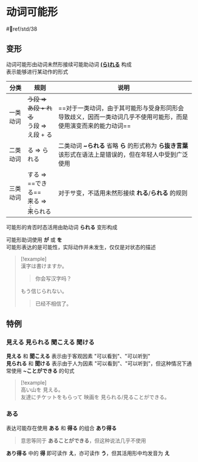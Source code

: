 # 动词可能形  

 #📖ref/std/38  
## 变形

动词可能形由动词未然形接续可能助动词 [**(ら)れる**](../5.auxi_verb/られる.md#可能助动词) 构成  
表示能够进行某动作的形式  

| 分类   | 规则                                                     | 说明                                                                   |
| ---- | ------------------------------------------------------ | -------------------------------------------------------------------- |
| 一类动词 | ~~う段 => あ段 + れる~~<br>う段 => え段 + る                      | ==对于一类动词，由于其可能形与受身形同形会导致歧义，因而一类动词几乎不使用可能形，而是使用演变而来的能力动词==            |
| 二类动词 | る => られる                                               | 二类动词 **~られる** 省略 **ら** 的形式称为 **ら抜き言葉**  <br>该形式在语法上是错误的，但在年轻人中受到广泛使用 |
| 三类动词 | する => ==できる==<br>来る => <ruby>来<rt>こ</rt>られる</ruby><br> | 对于サ变，不适用未然形接续 **れる**/**られる** 的规则                                     |
可能形的肯否时态活用由助动词 **られる** 变形构成  

可能形助词使用 **が**  或 **を**  
可能形表达的是可能性，实际动作并未发生，仅仅是对状态的描述  

> [!example]  
> 漢字は書けますか。  
> > 你会写汉字吗？  
> 
> もう信じられない。  
> > 已经不相信了。  

## 特例
### 見える 見られる 聞こえる 聞ける 

**見える** 和 **聞こえる** 表示由于客观因素 "可以看到"、"可以听到"  
**見られる** 和  **聞ける** 表示由于人为因素 "可以看到"、"可以听到"，但这种情况下通常使用 **~ことができる** 的句式  

> [!example]  
> 高い山を 見える。  
> 友達にチケットをもらって 映画を 見られる/見ることができる。  
> 

### ある  

表达可能存在使用 **ある** 和 **得る** 的组合 **あり得る**  
> 意思等同于 **あることができる**，但这种说法几乎不使用  

**あり得る** 中的 **得** 即可读作 **え**，亦可读作 **う**，但其活用形中均发音为 **え**  
